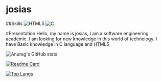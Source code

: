 # josias
##Skills
![HTML5](https://img.shields.io/badge/HTML5-E34F26?style=for-the-badge&logo=html5&logoColor=white)
![C](https://img.shields.io/badge/C-00599C?style=for-the-badge&logo=c&logoColor=white)

#Presentation
Hello, my name is josias, I am a software engineering academic.
I am looking for new knowledge in this world of technology.
I have
Basic knowledge in C language and HTML5

![Anurag's GitHub stats](https://github-readme-stats.vercel.app/api?username=josias1999&show_icons=true&theme=transparent)

[![Readme Card](https://github-readme-stats.vercel.app/api/pin/?username=josias1999&repo=github-readme-stats)](https://github.com/josias/github-readme-stats)

[![Top Langs](https://github-readme-stats.vercel.app/api/top-langs/?username=josias1999&hide_progress=true)](https://github.com/josias/github-readme-stats)
